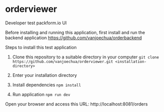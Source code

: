 # orderviewer
Developer test packform.io UI

Before installing and running this application, first install and run the backend application
https://github.com/vanjoechua/orderbackend

Steps to install this test application
1. Clone this repository to a suitable directory in your computer
`git clone https://github.com/vanjoechua/orderviewer.git <installation-directory>`

2. Enter your installation directory

3. Install dependencies
`npm install `

4. Run application
`npm run dev`

Open your browser and access this URL:
http://localhost:8081/orders
